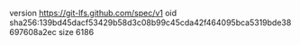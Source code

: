 version https://git-lfs.github.com/spec/v1
oid sha256:139bd45dacf53429b58d3c08b99c45cda42f464095bca5319bde38697608a2ec
size 6186
